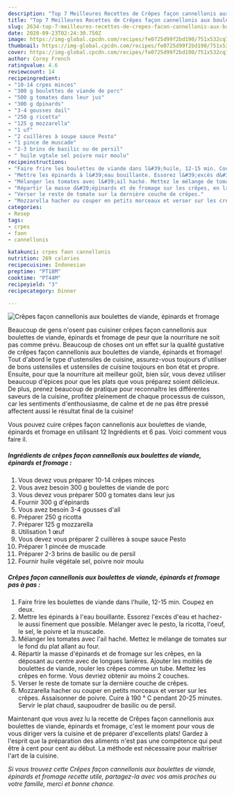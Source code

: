 ```yaml
---
description: "Top 7 Meilleures Recettes de Crêpes façon cannellonis aux boulettes de viande, épinards et fromage"
title: "Top 7 Meilleures Recettes de Crêpes façon cannellonis aux boulettes de viande, épinards et fromage"
slug: 2634-top-7-meilleures-recettes-de-crepes-facon-cannellonis-aux-boulettes-de-viande-epinards-et-fromage
date: 2020-09-23T02:24:30.750Z
image: https://img-global.cpcdn.com/recipes/fe0725d99f2bd190/751x532cq70/crepes-facon-cannellonis-aux-boulettes-de-viande-epinards-et-fromage-photo-principale-de-la-recette.jpg
thumbnail: https://img-global.cpcdn.com/recipes/fe0725d99f2bd190/751x532cq70/crepes-facon-cannellonis-aux-boulettes-de-viande-epinards-et-fromage-photo-principale-de-la-recette.jpg
cover: https://img-global.cpcdn.com/recipes/fe0725d99f2bd190/751x532cq70/crepes-facon-cannellonis-aux-boulettes-de-viande-epinards-et-fromage-photo-principale-de-la-recette.jpg
author: Corey French
ratingvalue: 4.6
reviewcount: 14
recipeingredient:
- "10-14 crpes minces"
- "300 g boulettes de viande de porc"
- "500 g tomates dans leur jus"
- "300 g dpinards"
- "3-4 gousses dail"
- "250 g ricotta"
- "125 g mozzarella"
- "1 uf"
- "2 cuillères à soupe sauce Pesto"
- "1 pince de muscade"
- "2-3 brins de basilic ou de persil"
- " huile vgtale sel poivre noir moulu"
recipeinstructions:
- "Faire frire les boulettes de viande dans l&#39;huile, 12-15 min. Coupez en deux."
- "Mettre les épinards à l&#39;eau bouillante. Essorez l&#39;excès d&#39;eau et hachez-le aussi finement que possible. Mélanger avec le pesto, la ricotta, l&#39;oeuf, le sel, le poivre et la muscade."
- "Mélanger les tomates avec l&#39;ail haché. Mettez le mélange de tomates sur le fond du plat allant au four."
- "Répartir la masse d&#39;épinards et de fromage sur les crêpes, en la déposant au centre avec de longues lanières. Ajouter les moitiés de boulettes de viande, rouler les crêpes comme un tube. Mettez les crêpes en forme. Vous devriez obtenir au moins 2 couches."
- "Verser le reste de tomate sur la dernière couche de crêpes."
- "Mozzarella hacher ou couper en petits morceaux et verser sur les crêpes. Assaisonner de poivre. Cuire à 190 ° C pendant 20-25 minutes. Servir le plat chaud, saupoudrer de basilic ou de persil."
categories:
- Resep
tags:
- crpes
- faon
- cannellonis

katakunci: crpes faon cannellonis 
nutrition: 269 calories
recipecuisine: Indonesian
preptime: "PT18M"
cooktime: "PT44M"
recipeyield: "3"
recipecategory: Dinner

---
```



![Crêpes façon cannellonis aux boulettes de viande, épinards et fromage](https://img-global.cpcdn.com/recipes/fe0725d99f2bd190/751x532cq70/crepes-facon-cannellonis-aux-boulettes-de-viande-epinards-et-fromage-photo-principale-de-la-recette.jpg)

Beaucoup de gens n'osent pas cuisiner crêpes façon cannellonis aux boulettes de viande, épinards et fromage de peur que la nourriture ne soit pas comme prévu. Beaucoup de choses ont un effet sur la qualité gustative de crêpes façon cannellonis aux boulettes de viande, épinards et fromage! Tout d'abord le type d'ustensiles de cuisine, assurez-vous toujours d'utiliser de bons ustensiles et ustensiles de cuisine toujours en bon état et propre. Ensuite, pour que la nourriture ait meilleur goût, bien sûr, vous devez utiliser beaucoup d'épices pour que les plats que vous préparez soient délicieux. De plus, prenez beaucoup de pratique pour reconnaître les différentes saveurs de la cuisine, profitez pleinement de chaque processus de cuisson, car les sentiments d'enthousiasme, de calme et de ne pas être pressé affectent aussi le résultat final de la cuisine!

<!--inarticleads1-->

Vous pouvez cuire crêpes façon cannellonis aux boulettes de viande, épinards et fromage en utilisant 12 Ingrédients et 6 pas. Voici comment vous faire il.

##### Ingrédients de crêpes façon cannellonis aux boulettes de viande, épinards et fromage :

1. Vous devez vous préparer 10-14 crêpes minces
1. Vous avez besoin 300 g boulettes de viande de porc
1. Vous devez vous préparer 500 g tomates dans leur jus
1. Fournir 300 g d&#39;épinards
1. Vous avez besoin 3-4 gousses d&#39;ail
1. Préparer 250 g ricotta
1. Préparer 125 g mozzarella
1. Utilisation 1 œuf
1. Vous devez vous préparer 2 cuillères à soupe sauce Pesto
1. Préparer 1 pincée de muscade
1. Préparer 2-3 brins de basilic ou de persil
1. Fournir  huile végétale sel, poivre noir moulu




<!--inarticleads2-->

##### Crêpes façon cannellonis aux boulettes de viande, épinards et fromage pas à pas :

1. Faire frire les boulettes de viande dans l&#39;huile, 12-15 min. Coupez en deux.
1. Mettre les épinards à l&#39;eau bouillante. Essorez l&#39;excès d&#39;eau et hachez-le aussi finement que possible. Mélanger avec le pesto, la ricotta, l&#39;oeuf, le sel, le poivre et la muscade.
1. Mélanger les tomates avec l&#39;ail haché. Mettez le mélange de tomates sur le fond du plat allant au four.
1. Répartir la masse d&#39;épinards et de fromage sur les crêpes, en la déposant au centre avec de longues lanières. Ajouter les moitiés de boulettes de viande, rouler les crêpes comme un tube. Mettez les crêpes en forme. Vous devriez obtenir au moins 2 couches.
1. Verser le reste de tomate sur la dernière couche de crêpes.
1. Mozzarella hacher ou couper en petits morceaux et verser sur les crêpes. Assaisonner de poivre. Cuire à 190 ° C pendant 20-25 minutes. Servir le plat chaud, saupoudrer de basilic ou de persil.




<!--inarticleads1-->

<p>
Maintenant que vous avez lu la recette de Crêpes façon cannellonis aux boulettes de viande, épinards et fromage, c'est le moment pour vous de vous diriger vers la cuisine et de préparer d'excellents plats! Gardez à l'esprit que la préparation des aliments n'est pas une compétence qui peut être à cent pour cent au début. La méthode est nécessaire pour maîtriser l'art de la cuisine.
</p>

<p>
<i>Si vous trouvez cette Crêpes façon cannellonis aux boulettes de viande, épinards et fromage recette utile, partagez-la avec vos amis proches ou votre famille, merci et bonne chance.</i>
</p>
